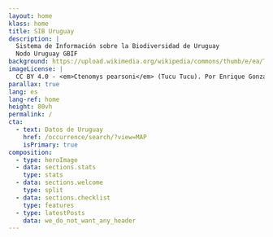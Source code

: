 ```yaml
---
layout: home
klass: home
title: SIB Uruguay
description: |
  Sistema de Información sobre la Biodiversidad de Uruguay  
  Nodo Uruguay GBIF
background: https://upload.wikimedia.org/wikipedia/commons/thumb/e/ea/Tucu_tucu_%28Ctenomys_pearsoni%29%2C_Uruguay%2C_2022.jpg/1280px-Tucu_tucu_%28Ctenomys_pearsoni%29%2C_Uruguay%2C_2022.jpg
imageLicense: |
  CC BY 4.0 - <em>Ctenomys pearsoni</em> (Tucu Tucu). Por Enrique González, Museo Nacional de Historia Natural de Uruguay. 2022. Via Wikimedia Commons
parallax: true
lang: es
lang-ref: home
height: 80vh
permalink: /
cta:
  - text: Datos de Uruguay
    href: /occurrence/search/?view=MAP
    isPrimary: true
composition:
  - type: heroImage
  - data: sections.stats
    type: stats
  - data: sections.welcome
    type: split
  - data: sections.checklist
    type: features
  - type: latestPosts
    data: we_do_not_want_any_header
---
```

